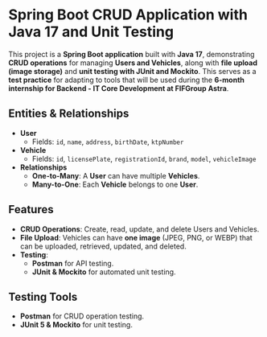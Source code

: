 # **Spring Boot CRUD Application with Java 17 and Unit Testing**

This project is a **Spring Boot application** built with **Java 17**, demonstrating **CRUD operations** for managing **Users and Vehicles**, along with **file upload (image storage)** and **unit testing with JUnit and Mockito**. This serves as a **test practice** for adapting to tools that will be used during the **6-month internship for Backend - IT Core Development at FIFGroup Astra**.

## **Entities & Relationships**
- **User**
  - Fields: `id`, `name`, `address`, `birthDate`, `ktpNumber`
- **Vehicle**
  - Fields: `id`, `licensePlate`, `registrationId`, `brand`, `model`, `vehicleImage`
- **Relationships**
  - **One-to-Many**: A **User** can have multiple **Vehicles**.
  - **Many-to-One**: Each **Vehicle** belongs to one **User**.

## **Features**
- **CRUD Operations**: Create, read, update, and delete Users and Vehicles.
- **File Upload**: Vehicles can have **one image** (JPEG, PNG, or WEBP) that can be uploaded, retrieved, updated, and deleted.
- **Testing**:
  - **Postman** for API testing.
  - **JUnit & Mockito** for automated unit testing.

## **Testing Tools**
- **Postman** for CRUD operation testing.
- **JUnit 5 & Mockito** for unit testing.
